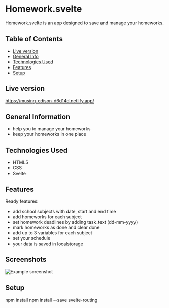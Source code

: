 # Homework.svelte
Homework.svelte is an app designed to save and manage your homeworks. 
## Table of Contents
* [Live version](#live-version)
* [General Info](#general-information)
* [Technologies Used](#technologies-used)
* [Features](#features)
* [Setup](#setup)

## Live version
https://musing-edison-d6d14d.netlify.app/

## General Information
- help you to manage your homeworks
- keep your homeworks in one place


## Technologies Used
- HTML5
- CSS
- Svelte

## Features
Ready features:
- add school subjects with date, start and end time
- add homeworks for each subject
- set homework deadlines by adding task_text (dd-mm-yyyy)
- mark homeworks as done and clear done
- add up to 3 variables for each subject
- set your schedule 
- your data is saved in localstorage


## Screenshots
![Example screenshot](./img/screenshot.png)


## Setup
npm install
npm install --save svelte-routing
